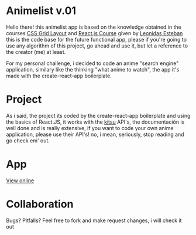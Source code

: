 # Animelist v.01

Hello there! this animelist app is based on the knowledge obtained in the courses [CSS Grid Layout](https://platzi.com/cursos/css-grid-layout/) and [React.js Course](https://platzi.com/cursos/react/) given by [Leonidas Esteban](https://leonidasesteban.com/) this is the code base for the future functional app, please if you're going to use any algorithm of this project, go ahead and use it, but let a reference to the creator (me) at least.

For my personal challenge, i decided to code an anime "search engine" application, similary like the thinking "what anime to watch", the app it's made with the create-react-app boilerplate.

# Project

As i said, the project its coded by the create-react-app boilerplate and using the basics of React.JS, it works with the [kitsu](https://kitsu.docs.apiary.io/) API's, the documentación is well done and is really extensive, if you want to code your own anime application, please use their API's!
no, i mean, seriously, stop reading and go check em' out.

# App

[View online](https://pr-sanchez.github.io/animelist/)

# Collaboration

Bugs? Pitfalls? Feel free to fork and make request changes, i will check it out
